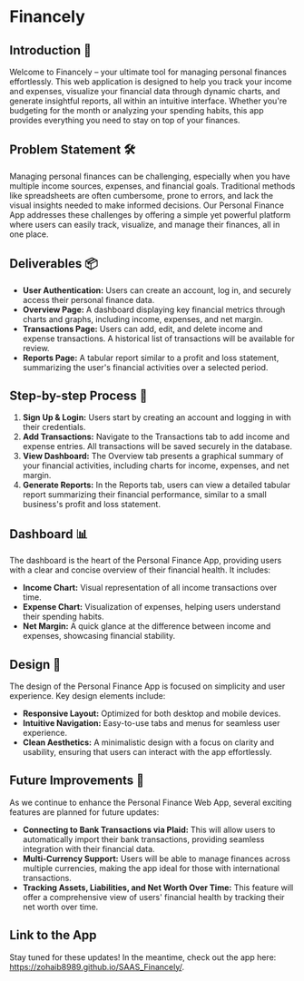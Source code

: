 # Financely

## Introduction 👋

Welcome to Financely – your ultimate tool for managing personal finances effortlessly. This web application is designed to help you track your income and expenses, visualize your financial data through dynamic charts, and generate insightful reports, all within an intuitive interface. Whether you're budgeting for the month or analyzing your spending habits, this app provides everything you need to stay on top of your finances.

## Problem Statement 🛠️

Managing personal finances can be challenging, especially when you have multiple income sources, expenses, and financial goals. Traditional methods like spreadsheets are often cumbersome, prone to errors, and lack the visual insights needed to make informed decisions. Our Personal Finance App addresses these challenges by offering a simple yet powerful platform where users can easily track, visualize, and manage their finances, all in one place.

## Deliverables 📦

- **User Authentication:** Users can create an account, log in, and securely access their personal finance data.
- **Overview Page:** A dashboard displaying key financial metrics through charts and graphs, including income, expenses, and net margin.
- **Transactions Page:** Users can add, edit, and delete income and expense transactions. A historical list of transactions will be available for review.
- **Reports Page:** A tabular report similar to a profit and loss statement, summarizing the user's financial activities over a selected period.

## Step-by-step Process 📝

1. **Sign Up & Login:** Users start by creating an account and logging in with their credentials.
2. **Add Transactions:** Navigate to the Transactions tab to add income and expense entries. All transactions will be saved securely in the database.
3. **View Dashboard:** The Overview tab presents a graphical summary of your financial activities, including charts for income, expenses, and net margin.
4. **Generate Reports:** In the Reports tab, users can view a detailed tabular report summarizing their financial performance, similar to a small business's profit and loss statement.

## Dashboard 📊

The dashboard is the heart of the Personal Finance App, providing users with a clear and concise overview of their financial health. It includes:

- **Income Chart:** Visual representation of all income transactions over time.
- **Expense Chart:** Visualization of expenses, helping users understand their spending habits.
- **Net Margin:** A quick glance at the difference between income and expenses, showcasing financial stability.

## Design 🎨

The design of the Personal Finance App is focused on simplicity and user experience. Key design elements include:

- **Responsive Layout:** Optimized for both desktop and mobile devices.
- **Intuitive Navigation:** Easy-to-use tabs and menus for seamless user experience.
- **Clean Aesthetics:** A minimalistic design with a focus on clarity and usability, ensuring that users can interact with the app effortlessly.

## Future Improvements 🚀

As we continue to enhance the Personal Finance Web App, several exciting features are planned for future updates:

- **Connecting to Bank Transactions via Plaid:** This will allow users to automatically import their bank transactions, providing seamless integration with their financial data.
- **Multi-Currency Support:** Users will be able to manage finances across multiple currencies, making the app ideal for those with international transactions.
- **Tracking Assets, Liabilities, and Net Worth Over Time:** This feature will offer a comprehensive view of users' financial health by tracking their net worth over time.

## Link to the App

Stay tuned for these updates! In the meantime, check out the app here: https://zohaib8989.github.io/SAAS_Financely/.

